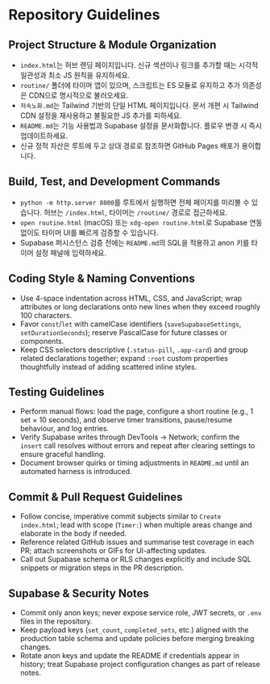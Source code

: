 # Repository Guidelines

## Project Structure & Module Organization
- `index.html`는 허브 랜딩 페이지입니다. 신규 섹션이나 링크를 추가할 때는 시각적 일관성과 최소 JS 원칙을 유지하세요.
- `routine/` 폴더에 타이머 앱이 있으며, 스크립트는 ES 모듈로 유지하고 추가 의존성은 CDN으로 명시적으로 불러오세요.
- `저속노화.md`는 Tailwind 기반의 단일 HTML 페이지입니다. 문서 개편 시 Tailwind CDN 설정을 재사용하고 불필요한 JS 추가를 피하세요.
- `README.md`는 기능 사용법과 Supabase 설정을 문서화합니다. 플로우 변경 시 즉시 업데이트하세요.
- 신규 정적 자산은 루트에 두고 상대 경로로 참조하면 GitHub Pages 배포가 용이합니다.

## Build, Test, and Development Commands
- `python -m http.server 8000`를 루트에서 실행하면 전체 페이지를 미리볼 수 있습니다. 허브는 `/index.html`, 타이머는 `/routine/` 경로로 접근하세요.
- `open routine.html` (macOS) 또는 `xdg-open routine.html`로 Supabase 연동 없이도 타이머 UI를 빠르게 검증할 수 있습니다.
- Supabase 퍼시스턴스 검증 전에는 `README.md`의 SQL을 적용하고 anon 키를 타이머 설정 패널에 입력하세요.

## Coding Style & Naming Conventions
- Use 4-space indentation across HTML, CSS, and JavaScript; wrap attributes or long declarations onto new lines when they exceed roughly 100 characters.
- Favor `const`/`let` with camelCase identifiers (`saveSupabaseSettings`, `setDurationSeconds`); reserve PascalCase for future classes or components.
- Keep CSS selectors descriptive (`.status-pill`, `.app-card`) and group related declarations together; expand `:root` custom properties thoughtfully instead of adding scattered inline styles.

## Testing Guidelines
- Perform manual flows: load the page, configure a short routine (e.g., 1 set × 10 seconds), and observe timer transitions, pause/resume behaviour, and log entries.
- Verify Supabase writes through DevTools → Network; confirm the `insert` call resolves without errors and repeat after clearing settings to ensure graceful handling.
- Document browser quirks or timing adjustments in `README.md` until an automated harness is introduced.

## Commit & Pull Request Guidelines
- Follow concise, imperative commit subjects similar to `Create index.html`; lead with scope (`Timer:`) when multiple areas change and elaborate in the body if needed.
- Reference related GitHub issues and summarise test coverage in each PR; attach screenshots or GIFs for UI-affecting updates.
- Call out Supabase schema or RLS changes explicitly and include SQL snippets or migration steps in the PR description.

## Supabase & Security Notes
- Commit only anon keys; never expose service role, JWT secrets, or `.env` files in the repository.
- Keep payload keys (`set_count`, `completed_sets`, etc.) aligned with the production table schema and update policies before merging breaking changes.
- Rotate anon keys and update the README if credentials appear in history; treat Supabase project configuration changes as part of release notes.
